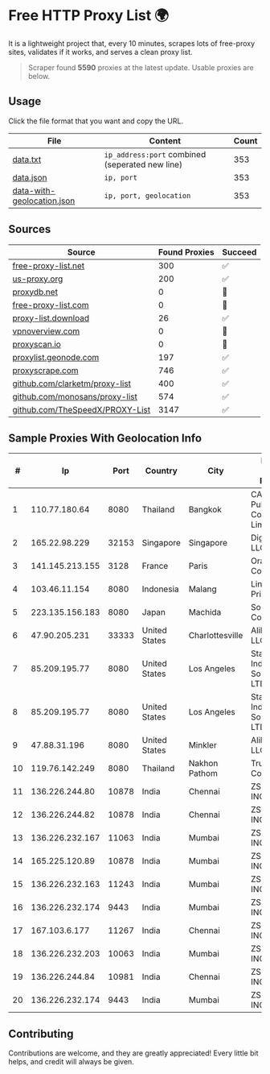 
# Free HTTP Proxy List 🌍

It is a lightweight project that, every 10 minutes, scrapes lots of free-proxy sites, validates if it works, and serves a clean proxy list.


> Scraper found **5590** proxies at the latest update. Usable proxies are below.

## Usage

Click the file format that you want and copy the URL.


|File|Content|Count|
|----|-------|-----|
|[data.txt](https://raw.githubusercontent.com/themiralay/Proxy-List-World/master/data.txt)|`ip_address:port` combined (seperated new line)|353|
|[data.json](https://raw.githubusercontent.com/themiralay/Proxy-List-World/master/data.json)|`ip, port`|353|
|[data-with-geolocation.json](https://raw.githubusercontent.com/themiralay/Proxy-List-World/master/data-with-geolocation.json)|`ip, port, geolocation`|353|

## Sources

|Source|Found Proxies|Succeed|
|------|-------------|-------|
|[free-proxy-list.net](https://free-proxy-list.net)|300|✅|
|[us-proxy.org](https://www.us-proxy.org)|200|✅|
|[proxydb.net](http://proxydb.net)|0|🚫|
|[free-proxy-list.com](https://free-proxy-list.com/?page=&port=&type%5B%5D=http&type%5B%5D=https&up_time=0&search=Search)|0|🚫|
|[proxy-list.download](https://www.proxy-list.download/HTTP)|26|✅|
|[vpnoverview.com](https://vpnoverview.com/privacy/anonymous-browsing/free-proxy-servers)|0|🚫|
|[proxyscan.io](https://www.proxyscan.io)|0|🚫|
|[proxylist.geonode.com](https://proxylist.geonode.com/api/proxy-list?limit=300&page=1&sort_by=lastChecked&sort_type=desc&protocols=http,https)|197|✅|
|[proxyscrape.com](https://api.proxyscrape.com/v2/?request=displayproxies&protocol=http&timeout=10000&country=all&ssl=all&anonymity=all)|746|✅|
|[github.com/clarketm/proxy-list](https://raw.githubusercontent.com/clarketm/proxy-list/master/proxy-list-raw.txt)|400|✅|
|[github.com/monosans/proxy-list](https://raw.githubusercontent.com/monosans/proxy-list/main/proxies/http.txt)|574|✅|
|[github.com/TheSpeedX/PROXY-List](https://raw.githubusercontent.com/TheSpeedX/PROXY-List/master/http.txt)|3147|✅|


## Sample Proxies With Geolocation Info

|#|Ip|Port|Country|City|Internet Service Provider|
|-|--|----|-------|----|-------------------------|
|1|110.77.180.64|8080|Thailand|Bangkok|CAT Telecom Public Company Limited|
|2|165.22.98.229|32153|Singapore|Singapore|DigitalOcean, LLC|
|3|141.145.213.155|3128|France|Paris|Oracle Corporation|
|4|103.46.11.154|8080|Indonesia|Malang|Lintas Data Prima, PT|
|5|223.135.156.183|8080|Japan|Machida|So-net Corporation|
|6|47.90.205.231|33333|United States|Charlottesville|Alibaba.com LLC|
|7|85.209.195.77|8080|United States|Los Angeles|Stark Industries Solutions LTD|
|8|85.209.195.77|8080|United States|Los Angeles|Stark Industries Solutions LTD|
|9|47.88.31.196|8080|United States|Minkler|Alibaba.com LLC|
|10|119.76.142.249|8080|Thailand|Nakhon Pathom|True Internet Co., Ltd.|
|11|136.226.244.80|10878|India|Chennai|ZSCALER, INC.|
|12|136.226.244.82|10878|India|Chennai|ZSCALER, INC.|
|13|136.226.232.167|11063|India|Mumbai|ZSCALER, INC.|
|14|165.225.120.89|10878|India|Mumbai|ZSCALER, INC.|
|15|136.226.232.163|11243|India|Mumbai|ZSCALER, INC.|
|16|136.226.232.174|9443|India|Mumbai|ZSCALER, INC.|
|17|167.103.6.177|11267|India|Chennai|ZSCALER, INC.|
|18|136.226.232.203|10063|India|Mumbai|ZSCALER, INC.|
|19|136.226.244.84|10981|India|Chennai|ZSCALER, INC.|
|20|136.226.232.174|9443|India|Mumbai|ZSCALER, INC.|



## Contributing

Contributions are welcome, and they are greatly appreciated! Every
little bit helps, and credit will always be given.

